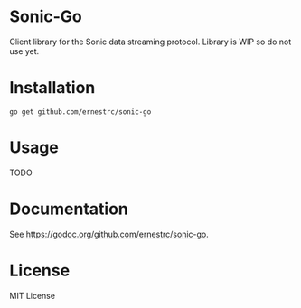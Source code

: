 # Sonic-Go
Client library for the Sonic data streaming protocol. Library is WIP so do not use yet.

# Installation
```
go get github.com/ernestrc/sonic-go
```
# Usage
TODO

# Documentation
See https://godoc.org/github.com/ernestrc/sonic-go.

# License
MIT License
